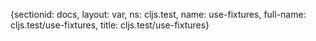 {sectionid: docs, layout: var, ns: cljs.test, name: use-fixtures, full-name: cljs.test/use-fixtures,
  title: cljs.test/use-fixtures}
